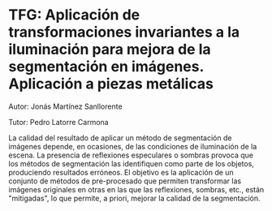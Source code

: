 # TFG: Aplicación de transformaciones invariantes a la iluminación para mejora de la segmentación en imágenes. Aplicación a piezas metálicas

Autor: Jonás Martínez Sanllorente

Tutor: Pedro Latorre Carmona

La calidad del resultado de aplicar un método de segmentación de imágenes depende, en ocasiones, de las condiciones de iluminación de la escena. La presencia de reflexiones especulares o sombras provoca que los métodos de segmentación las identifiquen como parte de los objetos, produciendo resultados erróneos. El objetivo es la aplicación de un conjunto de métodos de pre-procesado que permiten transformar las imágenes originales en otras en las que las reflexiones, sombras, etc., están "mitigadas", lo que permite, a priori, mejorar la calidad de la segmentación.

